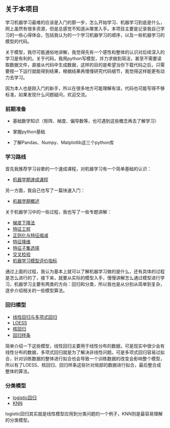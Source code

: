 ## 关于本项目

学习机器学习最难的应该是入门的那一步，怎么开始学习、机器学习到底是什么，网上虽然有很多资源，但是总感觉不知道从哪里入手。本项目主要是记录我自己学习的一些心得体会，包括我认为的一个学习机器学习的顺序，以及一些机器学习的模型的代码。

关于模型，我尽可能通俗地讲解，我觉得先有一个感性和整体的认识对后续深入的学习是有利的。关于代码，我用python写模型，并力求做到简洁，甚至不需要读取数据文件，直接从代码中生成数据，这样的目的是希望当你下载代码之后，只需要按一下运行就能得到结果，根据结果再慢慢研究代码细节，我觉得这样能更有动力去学习。

因为本人也是刚入门的新手，所以在很多地方可能理解有误，代码也可能写得不够标准，如果发现什么问题疑问，欢迎交流。



### 前期准备

* 基础数学知识（矩阵、梯度、偏导数等，也可遇到这些概念再去了解学习）

* 掌握python基础

* 了解Pandas、Numpy、Matplotlib这三个python库

  

### 学习路线

首先我推荐学习谷歌的一个速成课程，对机器学习有一个简单基础的认识：

- [机器学期速成课程](https://developers.google.com/machine-learning/crash-course/?hl=zh-cn)

另一方面，我自己也写了一篇快速入门：

- [机器学期概述](https://jesseyule.github.io/ai/introduction/content.html)

关于机器学习中的一些过程，我也写了一些专题讲解：

- [梯度下降法](https://jesseyule.github.io/ai/gradientDescent/content.html)
- [特征工程](https://jesseyule.github.io/ai/featureEngineering/content.html)
- [正则化与特征缩减](https://jesseyule.github.io/ai/regularization/content.html)
- [特征降维](https://jesseyule.github.io/ai/dimensionReduction/content.html)
- [特征子集选择](https://jesseyule.github.io/ai/subsetSelection/content.html)
- [交叉检验](https://jesseyule.github.io/ai/crossValidation/content.html)
- [机器学习模型评价指标](https://jesseyule.github.io/ai/modelEvaluate/content.html)

通过上面的过程，我认为基本上就可以了解机器学习做的是什么，还有具体的过程是怎么进行的了，接下来，就要从实际的模型入手，慢慢讲解怎么通过模型进行学习，机器学习主要有两类的方向：回归和分类，所以我也是从分别从简单到复杂，逐步介绍相关的一些模型算法。

### 回归模型

- [线性回归与多项式回归](https://jesseyule.github.io/ai/linearRegression/content.html)
- [LOESS](https://jesseyule.github.io/ai/loess/content.html)
- [核回归](https://jesseyule.github.io/ai/kernelRegression/content.html)
- [回归样条](https://jesseyule.github.io/ai/regressionSplines/content.html)

简单介绍一下这些模型，线性回归主要用于线性分布的数据，可是现实中很少会有线性分布的数据，多项式回归就是为了解决非线性问题。可是多项式回归容易过拟合，针对训练数据的整体进行拟合也会导致一个训练数据的改变会影响整个模型，所以有了LOESS、核回归、回归样条这些针对局部的数据进行拟合，最后整合成整体的算法。

### 分类模型

- [logistic回归](https://jesseyule.github.io/ai/logisticRegression/content.html)
- [KNN](https://jesseyule.github.io/ai/knn/content.html)

logistic回归其实就是线性模型应用到分类问题的一个例子，KNN则是最容易理解的分类模型。



